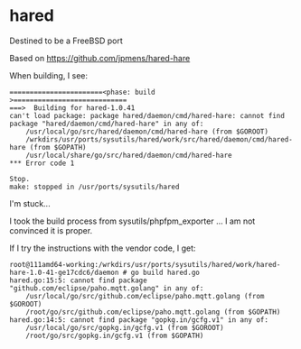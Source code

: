 # hared
Destined to be a FreeBSD port

Based on https://github.com/jpmens/hared-hare

When building, I see:

```
=======================<phase: build          >============================
===>  Building for hared-1.0.41
can't load package: package hared/daemon/cmd/hared-hare: cannot find package "hared/daemon/cmd/hared-hare" in any of:
	/usr/local/go/src/hared/daemon/cmd/hared-hare (from $GOROOT)
	/wrkdirs/usr/ports/sysutils/hared/work/src/hared/daemon/cmd/hared-hare (from $GOPATH)
	/usr/local/share/go/src/hared/daemon/cmd/hared-hare
*** Error code 1

Stop.
make: stopped in /usr/ports/sysutils/hared

```

I'm stuck...

I took the build process from sysutils/phpfpm_exporter  ... I am not convinced it is proper.

If I try the instructions with the vendor code, I get:

```
root@111amd64-working:/wrkdirs/usr/ports/sysutils/hared/work/hared-hare-1.0-41-ge17cdc6/daemon # go build hared.go
hared.go:15:5: cannot find package "github.com/eclipse/paho.mqtt.golang" in any of:
	/usr/local/go/src/github.com/eclipse/paho.mqtt.golang (from $GOROOT)
	/root/go/src/github.com/eclipse/paho.mqtt.golang (from $GOPATH)
hared.go:14:5: cannot find package "gopkg.in/gcfg.v1" in any of:
	/usr/local/go/src/gopkg.in/gcfg.v1 (from $GOROOT)
	/root/go/src/gopkg.in/gcfg.v1 (from $GOPATH)
```
